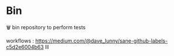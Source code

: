 # __Bin__
🗑️ bin repository to perform tests

workflows :
https://medium.com/@dave_lunny/sane-github-labels-c5d2e6004b63
lll
